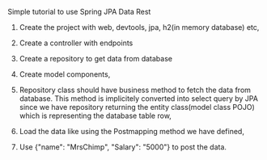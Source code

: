 Simple tutorial to use Spring JPA Data Rest

1. Create the project with web, devtools, jpa, h2(in memory database) etc,

2. Create a controller with endpoints

4. Create a repository to get data from database

5. Create model components,

6. Repository class should have business method to fetch the data from database. This method is implicitely converted into select query by JPA since we have repository returning the entity class(model class POJO) which is representing the database table row,

7. Load the data like using the Postmapping method we have defined,

8. Use {"name": "MrsChimp", "Salary": "5000"} to post the data. 
